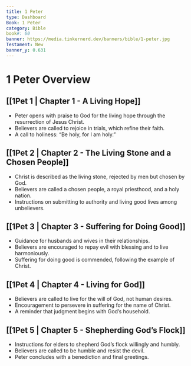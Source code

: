 ```yaml
---
title: 1 Peter
type: Dashboard
Book: 1 Peter
category: Bible
book#: 60
banner: https://media.tinkernerd.dev/banners/bible/1-peter.jpg
Testament: New
banner_y: 0.631
---
```

# 1 Peter Overview

## [[1Pet 1 | Chapter 1 - A Living Hope]]
- Peter opens with praise to God for the living hope through the resurrection of Jesus Christ.
- Believers are called to rejoice in trials, which refine their faith.
- A call to holiness: “Be holy, for I am holy.”

## [[1Pet 2 | Chapter 2 - The Living Stone and a Chosen People]]
- Christ is described as the living stone, rejected by men but chosen by God.
- Believers are called a chosen people, a royal priesthood, and a holy nation.
- Instructions on submitting to authority and living good lives among unbelievers.

## [[1Pet 3 | Chapter 3 - Suffering for Doing Good]]
- Guidance for husbands and wives in their relationships.
- Believers are encouraged to repay evil with blessing and to live harmoniously.
- Suffering for doing good is commended, following the example of Christ.

## [[1Pet 4 | Chapter 4 - Living for God]]
- Believers are called to live for the will of God, not human desires.
- Encouragement to persevere in suffering for the name of Christ.
- A reminder that judgment begins with God’s household.

## [[1Pet 5 | Chapter 5 - Shepherding God’s Flock]]
- Instructions for elders to shepherd God’s flock willingly and humbly.
- Believers are called to be humble and resist the devil.
- Peter concludes with a benediction and final greetings.

